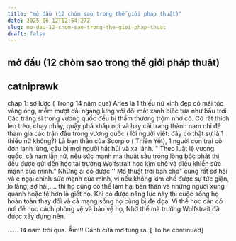 ```yaml
---
title: "mở đầu (12 chòm sao trong thế giới pháp thuật)"
date: 2025-06-12T12:54:27Z
slug: mo-dau-12-chom-sao-trong-the-gioi-phap-thuat
draft: false
---
```


## mở đầu (12 chòm sao trong thế giới pháp thuật)

## catniprawk

chap 1: sơ lược
( Trong 14 năm qua)
Aries là 1 thiếu nữ xinh đẹp có mái tóc vàng óng, mềm mượt dài ngang lưng với đôi mắt xanh biếc tựa như bầu trời. Các tráng sĩ trong vương quốc đều bị thầm thương trộm nhớ cô.
Cô rất thích leo trèo, chạy nhảy, quậy phá khắp nơi và hay cải trang thành nam nhi để tham gia các trận đấu trong vương quốc ( lời người viết: đây có thật sự là 1 thiếu nữ không?) Là bạn thân của Scorpio ( Thiên Yết), 1 người con trai cô đơn lạnh lùng, cậu bị mọi người hắt hủi và xa lánh.
" Theo luật lệ vương quốc, cả nam lẫn nữ, nếu sức mạnh ma thuật sâu trong lòng bộc phát thì đều được gửi đến học tại trường Wolfstrait học kìm chế và điều khiển sức mạnh của mình." 
Những ai có được '' Ma thuật trời ban cho" cũng rất sợ hãi và e ngại chính sức mạnh của mình, vì nếu không kìm chế được sự tức giận, lo lắng, sợ hãi,.... thì họ cũng có thể làm hại bản thân và những người xung quanh hoặc tệ hơn là giết họ. Khi có được năng lực này thì cuộc sống họ hoàn toàn thay đổi và cả mạng sống họ cũng bị đe dọa. Vì thế học cần có nơi để học cách phòng vệ và bảo vệ họ, Nhờ thế mà trường Wolfstrait đã được xây dựng nên.
 
...... 14 năm trôi qua.
Ầm!!! Cánh cửa mở tung ra.
[ To be continued]